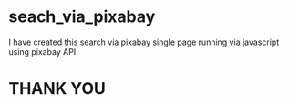 # seach_via_pixabay

I have created this search via pixabay single page running via javascript using pixabay API.

# THANK YOU
